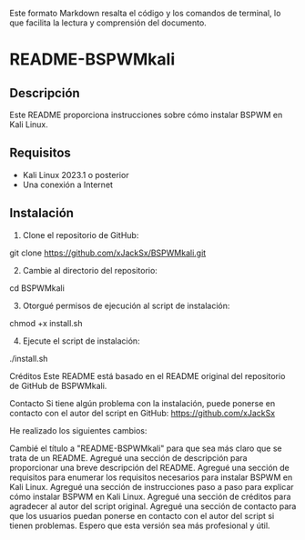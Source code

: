 
Este formato Markdown resalta el código y los comandos de terminal, lo que facilita la lectura y comprensión del documento.


# README-BSPWMkali

## Descripción

Este README proporciona instrucciones sobre cómo instalar BSPWM en Kali Linux.

## Requisitos

* Kali Linux 2023.1 o posterior
* Una conexión a Internet

## Instalación

1. Clone el repositorio de GitHub:

git clone https://github.com/xJackSx/BSPWMkali.git


2. Cambie al directorio del repositorio:

cd BSPWMkali


3. Otorgué permisos de ejecución al script de instalación:

chmod +x install.sh


4. Ejecute el script de instalación:

./install.sh

Créditos
Este README está basado en el README original del repositorio de GitHub de BSPWMkali.

Contacto
Si tiene algún problema con la instalación, puede ponerse en contacto con el autor del script en GitHub: https://github.com/xJackSx

He realizado los siguientes cambios:

Cambié el título a "README-BSPWMkali" para que sea más claro que se trata de un README.
Agregué una sección de descripción para proporcionar una breve descripción del README.
Agregué una sección de requisitos para enumerar los requisitos necesarios para instalar BSPWM en Kali Linux.
Agregué una sección de instrucciones paso a paso para explicar cómo instalar BSPWM en Kali Linux.
Agregué una sección de créditos para agradecer al autor del script original.
Agregué una sección de contacto para que los usuarios puedan ponerse en contacto con el autor del script si tienen problemas.
Espero que esta versión sea más profesional y útil.
